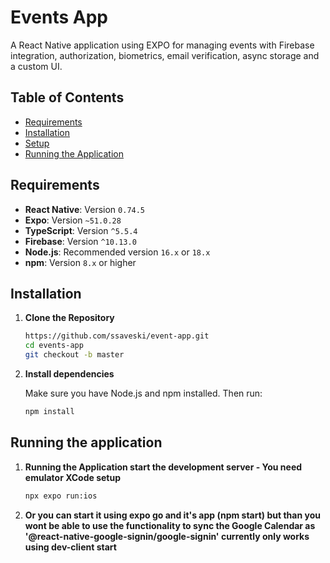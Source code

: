 # Events App

A React Native application using EXPO for managing events with Firebase integration, authorization, biometrics, email verification, async storage and a custom UI.

## Table of Contents

- [Requirements](#requirements)
- [Installation](#installation)
- [Setup](#setup)
- [Running the Application](#running-the-application)

## Requirements

- **React Native**: Version `0.74.5`
- **Expo**: Version `~51.0.28`
- **TypeScript**: Version `^5.5.4`
- **Firebase**: Version `^10.13.0`
- **Node.js**: Recommended version `16.x` or `18.x`
- **npm**: Version `8.x` or higher

## Installation

1. **Clone the Repository**

   ```bash
   https://github.com/ssaveski/event-app.git
   cd events-app
   git checkout -b master

2. **Install dependencies**

   Make sure you have Node.js and npm installed. Then run:
   ```bash
   npm install

## Running the application

1. **Running the Application start the development server - You need emulator XCode setup**
   ```bash
   npx expo run:ios

2. **Or you can start it using expo go and it's app (npm start) but than you wont be able to use the functionality to 
sync the Google Calendar as '@react-native-google-signin/google-signin' currently only
works using dev-client start** 

